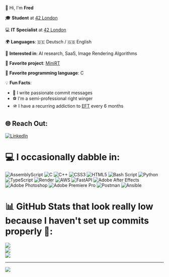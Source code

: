 👋 Hi, I'm **Fred**  

🎓 **Student** at [42 London](https://42london.com/)

💻 **IT Specialist** at [42 London](https://42london.com/)  

🌍 **Languages**: 🇩🇪 Deutsch / 🇬🇧 English  

🤖 **Interested in**:  AI research, SaaS, Image Rendering Algorithms  

🌟 **Favorite project**: [MiniRT](https://github.com/fredch16/miniRT)  

💙 **Favorite programming language**: C  

💡 **Fun Facts**: 
- 😤 I write passionate commit messages 
- ⚽ I'm a semi-professional right winger 
- 🪖 I have a recurring addiction to [EFT](https://escapefromtarkov.com/) every 6 months 

## 🌐 Reach Out:
[![LinkedIn](https://img.shields.io/badge/LinkedIn-%230077B5.svg?logo=linkedin&logoColor=white)](https://linkedin.com/in/fredcharbonnier) 

# 💻 I occasionally dabble in:
![AssemblyScript](https://img.shields.io/badge/assembly%20script-%23000000.svg?style=for-the-badge&logo=assemblyscript&logoColor=white) ![C](https://img.shields.io/badge/c-%2300599C.svg?style=for-the-badge&logo=c&logoColor=white) ![C++](https://img.shields.io/badge/c++-%2300599C.svg?style=for-the-badge&logo=c%2B%2B&logoColor=white) ![CSS3](https://img.shields.io/badge/css3-%231572B6.svg?style=for-the-badge&logo=css3&logoColor=white) ![HTML5](https://img.shields.io/badge/html5-%23E34F26.svg?style=for-the-badge&logo=html5&logoColor=white) ![Bash Script](https://img.shields.io/badge/bash_script-%23121011.svg?style=for-the-badge&logo=gnu-bash&logoColor=white) ![Python](https://img.shields.io/badge/python-3670A0?style=for-the-badge&logo=python&logoColor=ffdd54) ![TypeScript](https://img.shields.io/badge/typescript-%23007ACC.svg?style=for-the-badge&logo=typescript&logoColor=white) ![Render](https://img.shields.io/badge/Render-%46E3B7.svg?style=for-the-badge&logo=render&logoColor=white) ![AWS](https://img.shields.io/badge/AWS-%23FF9900.svg?style=for-the-badge&logo=amazon-aws&logoColor=white) ![FastAPI](https://img.shields.io/badge/FastAPI-005571?style=for-the-badge&logo=fastapi) ![Adobe After Effects](https://img.shields.io/badge/Adobe%20After%20Effects-9999FF.svg?style=for-the-badge&logo=Adobe%20After%20Effects&logoColor=white) ![Adobe Photoshop](https://img.shields.io/badge/adobe%20photoshop-%2331A8FF.svg?style=for-the-badge&logo=adobe%20photoshop&logoColor=white) ![Adobe Premiere Pro](https://img.shields.io/badge/Adobe%20Premiere%20Pro-9999FF.svg?style=for-the-badge&logo=Adobe%20Premiere%20Pro&logoColor=white) ![Postman](https://img.shields.io/badge/Postman-FF6C37?style=for-the-badge&logo=postman&logoColor=white) ![Ansible](https://img.shields.io/badge/ansible-%231A1918.svg?style=for-the-badge&logo=ansible&logoColor=white)
# 📊 GitHub Stats that look really low because I haven't set up commits properly 🤩:
![](https://github-readme-stats.vercel.app/api?username=fredch16&theme=dark&hide_border=false&include_all_commits=false&count_private=false)<br/>
![](https://github-readme-streak-stats.herokuapp.com/?user=fredch16&theme=dark&hide_border=false)<br/>
![](https://github-readme-stats.vercel.app/api/top-langs/?username=fredch16&theme=dark&hide_border=false&include_all_commits=false&count_private=false&layout=compact)

---
[![](https://visitcount.itsvg.in/api?id=fredch16&icon=0&color=0)](https://visitcount.itsvg.in)

<!-- Proudly created with GPRM ( https://gprm.itsvg.in ) -->
